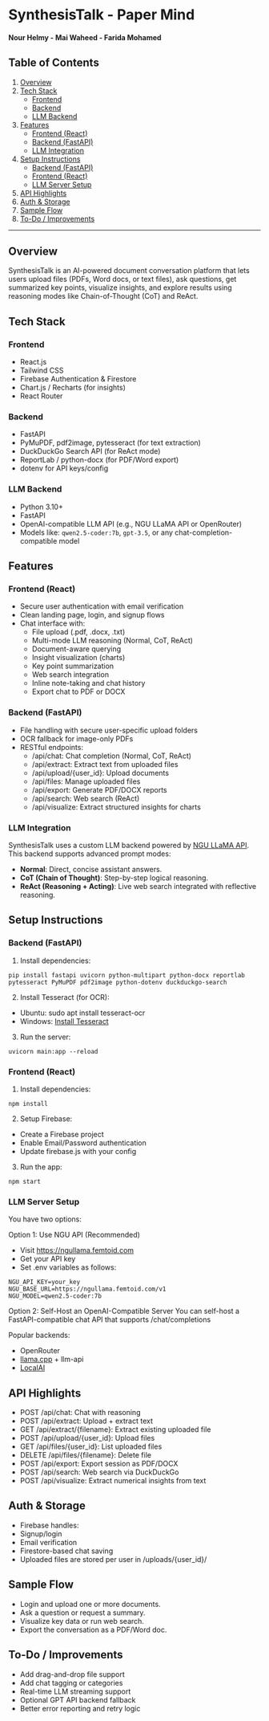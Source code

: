 # SynthesisTalk - Paper Mind 
#### Nour Helmy - Mai Waheed - Farida Mohamed

## Table of Contents

1. [Overview](#overview)
2. [Tech Stack](#tech-stack)  
   - [Frontend](#frontend)  
   - [Backend](#backend)
   - [LLM Backend](#llm-backend)
3. [Features](#features)  
   - [Frontend (React)](#frontend-react)  
   - [Backend (FastAPI)](#backend-fastapi)
   - [LLM Integration](#llm-integration)
5. [Setup Instructions](#setup-instructions)  
   - [Backend (FastAPI)](#backend-fastapi-setup)  
   - [Frontend (React)](#frontend-react-setup)
   - [LLM Server Setup](#llm-server-setup)
6. [API Highlights](#api-highlights)
7. [Auth & Storage](#auth--storage)
8. [Sample Flow](#sample-flow)
9. [To-Do / Improvements](#to-do--improvements)

---

## Overview
SynthesisTalk is an AI-powered document conversation platform that lets users upload files (PDFs, Word docs, or text files), ask questions, get summarized key points, visualize insights, and explore results using reasoning modes like Chain-of-Thought (CoT) and ReAct.

## Tech Stack
### Frontend
- React.js
- Tailwind CSS
- Firebase Authentication & Firestore
- Chart.js / Recharts (for insights)
- React Router

### Backend
- FastAPI
- PyMuPDF, pdf2image, pytesseract (for text extraction)
- DuckDuckGo Search API (for ReAct mode)
- ReportLab / python-docx (for PDF/Word export)
- dotenv for API keys/config

### LLM Backend
- Python 3.10+
- FastAPI 
- OpenAI-compatible LLM API (e.g., NGU LLaMA API or OpenRouter)
- Models like: `qwen2.5-coder:7b`, `gpt-3.5`, or any chat-completion-compatible model

## Features
### Frontend (React)
- Secure user authentication with email verification
- Clean landing page, login, and signup flows
- Chat interface with:
  - File upload (.pdf, .docx, .txt)
  - Multi-mode LLM reasoning (Normal, CoT, ReAct)
  - Document-aware querying
  - Insight visualization (charts)
  - Key point summarization
  - Web search integration
  - Inline note-taking and chat history
  - Export chat to PDF or DOCX
 
### Backend (FastAPI)
- File handling with secure user-specific upload folders
- OCR fallback for image-only PDFs
- RESTful endpoints:
  - /api/chat: Chat completion (Normal, CoT, ReAct)
  - /api/extract: Extract text from uploaded files
  - /api/upload/{user_id}: Upload documents
  - /api/files: Manage uploaded files
  - /api/export: Generate PDF/DOCX reports
  - /api/search: Web search (ReAct)
  - /api/visualize: Extract structured insights for charts
 
### LLM Integration
SynthesisTalk uses a custom LLM backend powered by [NGU LLaMA API](https://ngullama.femtoid.com). This backend supports advanced prompt modes:
- **Normal**: Direct, concise assistant answers.
- **CoT (Chain of Thought)**: Step-by-step logical reasoning.
- **ReAct (Reasoning + Acting)**: Live web search integrated with reflective reasoning.

## Setup Instructions
### Backend (FastAPI)
1. Install dependencies:
```
pip install fastapi uvicorn python-multipart python-docx reportlab pytesseract PyMuPDF pdf2image python-dotenv duckduckgo-search
```
2. Install Tesseract (for OCR):
  - Ubuntu: sudo apt install tesseract-ocr
  - Windows: [Install Tesseract](https://github.com/tesseract-ocr/tesseract/wiki)
3. Run the server:
```
uvicorn main:app --reload
```

### Frontend (React)
1. Install dependencies:
```
npm install
```
2. Setup Firebase:
- Create a Firebase project
- Enable Email/Password authentication
- Update firebase.js with your config

3. Run the app:
```
npm start
```

### LLM Server Setup
You have two options:

Option 1: Use NGU API (Recommended)
- Visit https://ngullama.femtoid.com
- Get your API key
- Set .env variables as follows:
```
NGU_API_KEY=your_key
NGU_BASE_URL=https://ngullama.femtoid.com/v1
NGU_MODEL=qwen2.5-coder:7b
```

Option 2: Self-Host an OpenAI-Compatible Server
You can self-host a FastAPI-compatible chat API that supports /chat/completions

Popular backends:
- OpenRouter
- [llama.cpp](https://github.com/ggerganov/llama.cpp) + llm-api
- [LocalAI](https://github.com/go-skynet/LocalAI)

## API Highlights
- POST /api/chat: Chat with reasoning
- POST /api/extract: Upload + extract text
- GET /api/extract/{filename}: Extract existing uploaded file
- POST /api/upload/{user_id}: Upload files
- GET /api/files/{user_id}: List uploaded files
- DELETE /api/files/{filename}: Delete file
- POST /api/export: Export session as PDF/DOCX
- POST /api/search: Web search via DuckDuckGo
- POST /api/visualize: Extract numerical insights from text

## Auth & Storage
- Firebase handles:
- Signup/login
- Email verification
- Firestore-based chat saving
- Uploaded files are stored per user in /uploads/{user_id}/

## Sample Flow
- Login and upload one or more documents.
- Ask a question or request a summary.
- Visualize key data or run web search.
- Export the conversation as a PDF/Word doc.

## To-Do / Improvements
- Add drag-and-drop file support
- Add chat tagging or categories
- Real-time LLM streaming support
- Optional GPT API backend fallback
- Better error reporting and retry logic

